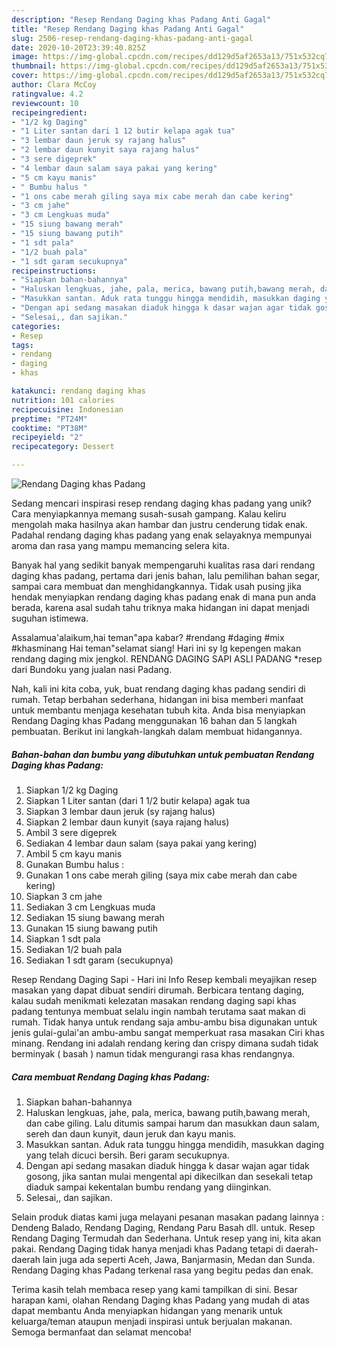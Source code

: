 ```yaml
---
description: "Resep Rendang Daging khas Padang Anti Gagal"
title: "Resep Rendang Daging khas Padang Anti Gagal"
slug: 2506-resep-rendang-daging-khas-padang-anti-gagal
date: 2020-10-20T23:39:40.825Z
image: https://img-global.cpcdn.com/recipes/dd129d5af2653a13/751x532cq70/rendang-daging-khas-padang-foto-resep-utama.jpg
thumbnail: https://img-global.cpcdn.com/recipes/dd129d5af2653a13/751x532cq70/rendang-daging-khas-padang-foto-resep-utama.jpg
cover: https://img-global.cpcdn.com/recipes/dd129d5af2653a13/751x532cq70/rendang-daging-khas-padang-foto-resep-utama.jpg
author: Clara McCoy
ratingvalue: 4.2
reviewcount: 10
recipeingredient:
- "1/2 kg Daging"
- "1 Liter santan dari 1 12 butir kelapa agak tua"
- "3 lembar daun jeruk sy rajang halus"
- "2 lembar daun kunyit saya rajang halus"
- "3 sere digeprek"
- "4 lembar daun salam saya pakai yang kering"
- "5 cm kayu manis"
- " Bumbu halus "
- "1 ons cabe merah giling saya mix cabe merah dan cabe kering"
- "3 cm jahe"
- "3 cm Lengkuas muda"
- "15 siung bawang merah"
- "15 siung bawang putih"
- "1 sdt pala"
- "1/2 buah pala"
- "1 sdt garam secukupnya"
recipeinstructions:
- "Siapkan bahan-bahannya"
- "Haluskan lengkuas, jahe, pala, merica, bawang putih,bawang merah, dan cabe giling. Lalu ditumis sampai harum dan masukkan daun salam, sereh dan daun kunyit, daun jeruk dan kayu manis."
- "Masukkan santan. Aduk rata tunggu hingga mendidih, masukkan daging yang telah dicuci bersih. Beri garam secukupnya."
- "Dengan api sedang masakan diaduk hingga k dasar wajan agar tidak gosong, jika santan mulai mengental api dikecilkan dan sesekali tetap diaduk sampai kekentalan bumbu rendang yang diinginkan."
- "Selesai,, dan sajikan."
categories:
- Resep
tags:
- rendang
- daging
- khas

katakunci: rendang daging khas 
nutrition: 101 calories
recipecuisine: Indonesian
preptime: "PT24M"
cooktime: "PT38M"
recipeyield: "2"
recipecategory: Dessert

---
```



![Rendang Daging khas Padang](https://img-global.cpcdn.com/recipes/dd129d5af2653a13/751x532cq70/rendang-daging-khas-padang-foto-resep-utama.jpg)

Sedang mencari inspirasi resep rendang daging khas padang yang unik? Cara menyiapkannya memang susah-susah gampang. Kalau keliru mengolah maka hasilnya akan hambar dan justru cenderung tidak enak. Padahal rendang daging khas padang yang enak selayaknya mempunyai aroma dan rasa yang mampu memancing selera kita.

Banyak hal yang sedikit banyak mempengaruhi kualitas rasa dari rendang daging khas padang, pertama dari jenis bahan, lalu pemilihan bahan segar, sampai cara membuat dan menghidangkannya. Tidak usah pusing jika hendak menyiapkan rendang daging khas padang enak di mana pun anda berada, karena asal sudah tahu triknya maka hidangan ini dapat menjadi suguhan istimewa.

Assalamua&#39;alaikum,hai teman&#34;apa kabar? #rendang #daging #mix #khasminang Hai teman&#34;selamat siang! Hari ini sy lg kepengen makan rendang daging mix jengkol. RENDANG DAGING SAPI ASLI PADANG *resep dari Bundoku yang jualan nasi Padang.


Nah, kali ini kita coba, yuk, buat rendang daging khas padang sendiri di rumah. Tetap berbahan sederhana, hidangan ini bisa memberi manfaat untuk membantu menjaga kesehatan tubuh kita. Anda bisa menyiapkan Rendang Daging khas Padang menggunakan 16 bahan dan 5 langkah pembuatan. Berikut ini langkah-langkah dalam membuat hidangannya.

<!--inarticleads1-->

##### Bahan-bahan dan bumbu yang dibutuhkan untuk pembuatan Rendang Daging khas Padang:

1. Siapkan 1/2 kg Daging
1. Siapkan 1 Liter santan (dari 1 1/2 butir kelapa) agak tua
1. Siapkan 3 lembar daun jeruk (sy rajang halus)
1. Siapkan 2 lembar daun kunyit (saya rajang halus)
1. Ambil 3 sere digeprek
1. Sediakan 4 lembar daun salam (saya pakai yang kering)
1. Ambil 5 cm kayu manis
1. Gunakan  Bumbu halus :
1. Gunakan 1 ons cabe merah giling (saya mix cabe merah dan cabe kering)
1. Siapkan 3 cm jahe
1. Sediakan 3 cm Lengkuas muda
1. Sediakan 15 siung bawang merah
1. Gunakan 15 siung bawang putih
1. Siapkan 1 sdt pala
1. Sediakan 1/2 buah pala
1. Sediakan 1 sdt garam (secukupnya)


Resep Rendang Daging Sapi - Hari ini Info Resep kembali meyajikan resep masakan yang dapat dibuat sendiri dirumah. Berbicara tentang daging, kalau sudah menikmati kelezatan masakan rendang daging sapi khas padang tentunya membuat selalu ingin nambah terutama saat makan di rumah. Tidak hanya untuk rendang saja ambu-ambu bisa digunakan untuk jenis gulai-gulai&#39;an ambu-ambu sangat memperkuat rasa masakan Ciri khas minang. Rendang ini adalah rendang kering dan crispy dimana sudah tidak berminyak ( basah ) namun tidak mengurangi rasa khas rendangnya. 

<!--inarticleads2-->

##### Cara membuat Rendang Daging khas Padang:

1. Siapkan bahan-bahannya
1. Haluskan lengkuas, jahe, pala, merica, bawang putih,bawang merah, dan cabe giling. Lalu ditumis sampai harum dan masukkan daun salam, sereh dan daun kunyit, daun jeruk dan kayu manis.
1. Masukkan santan. Aduk rata tunggu hingga mendidih, masukkan daging yang telah dicuci bersih. Beri garam secukupnya.
1. Dengan api sedang masakan diaduk hingga k dasar wajan agar tidak gosong, jika santan mulai mengental api dikecilkan dan sesekali tetap diaduk sampai kekentalan bumbu rendang yang diinginkan.
1. Selesai,, dan sajikan.


Selain produk diatas kami juga melayani pesanan masakan padang lainnya : Dendeng Balado, Rendang Daging, Rendang Paru Basah dll. untuk. Resep Rendang Daging Termudah dan Sederhana. Untuk resep yang ini, kita akan pakai. Rendang Daging tidak hanya menjadi khas Padang tetapi di daerah-daerah lain juga ada seperti Aceh, Jawa, Banjarmasin, Medan dan Sunda. Rendang Daging khas Padang terkenal rasa yang begitu pedas dan enak. 

Terima kasih telah membaca resep yang kami tampilkan di sini. Besar harapan kami, olahan Rendang Daging khas Padang yang mudah di atas dapat membantu Anda menyiapkan hidangan yang menarik untuk keluarga/teman ataupun menjadi inspirasi untuk berjualan makanan. Semoga bermanfaat dan selamat mencoba!
